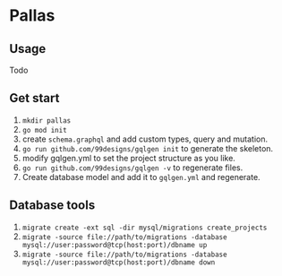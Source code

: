 # Pallas

## Usage
Todo
## Get start
1. `mkdir pallas`
2. `go mod init`
3. create `schema.graphql` and add custom types, query and mutation.
4. `go run github.com/99designs/gqlgen init` to generate the skeleton.
5. modify gqlgen.yml to set the project structure as you like.
6. `go run github.com/99designs/gqlgen -v` to regenerate files.
7. Create database model and add it to `gqlgen.yml` and regenerate.

## Database tools
1. `migrate create -ext sql -dir mysql/migrations create_projects`
2. `migrate -source file://path/to/migrations -database mysql://user:password@tcp(host:port)/dbname up`
3. `migrate -source file://path/to/migrations -database mysql://user:password@tcp(host:port)/dbname down`